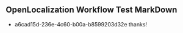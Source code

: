 ## OpenLocalization Workflow Test MarkDown

* a6cad15d-236e-4c60-b00a-b8599203d32e 
thanks!



<!--HONumber=Feb16_HO3-->
